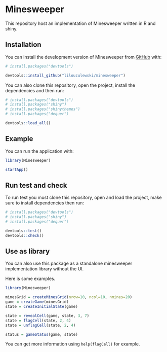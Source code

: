 
# Minesweeper

<!-- badges: start -->
<!-- badges: end -->

This repository host an implementation of Minesweeper written in R and shiny.

## Installation

You can install the development version of Minesweeper from [GitHub](https://github.com/) with:

``` r
# install.packages("devtools")

devtools::install_github("lilouzulewski/minesweeper")
```

You can also clone this repository, open the project, install the dependencies and then run:

``` r
# install.packages("devtools")
# install.packages("shiny")
# install.packages("shinythemes")
# install.packages("dequer")

devtools::load_all()
```

## Example

You can run the application with:

``` r
library(Minesweeper)

startApp()
```

## Run test and check

To run test you must clone this repository, open and load the project, make sure to install dependencies then run:

``` r
# install.packages("devtools")
# install.packages("shiny")
# install.packages("dequer")

devtools::test()
devtools::check()
```

## Use as library

You can also use this package as a standalone minesweeper implementation library without the UI.

Here is some examples.

``` r
library(Minesweeper)

minesGrid = createMinesGrid(nrow=10, ncol=10, nmines=20)
game = createGame(minesGrid)
state = createInitialState(game)

state = revealCell(game, state, 3, 7)
state = flagCell(state, 2, 4)
state = unflagCell(state, 2, 4)

status = gameStatus(game, state)
```

You can get more information using `help(flagCell)` for example.
